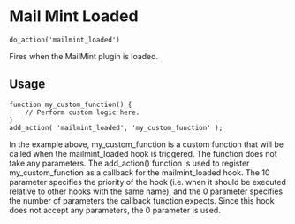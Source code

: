 # Mail Mint Loaded 

<Badge type="tip" vertical="top" text="Mail Mint Core" /> <Badge type="warning" vertical="top" text="Basic" />

```do_action('mailmint_loaded')```

Fires when the MailMint plugin is loaded.


## Usage

```
function my_custom_function() {
    // Perform custom logic here.
}
add_action( 'mailmint_loaded', 'my_custom_function' );

```

In the example above, my_custom_function is a custom function that will be called when the mailmint_loaded hook is triggered. The function does not take any parameters.
The add_action() function is used to register my_custom_function as a callback for the mailmint_loaded hook. The 10 parameter specifies the priority of the hook (i.e. when it should be executed relative to other hooks with the same name), and the 0 parameter specifies the number of parameters the callback function expects. Since this hook does not accept any parameters, the 0 parameter is used.
